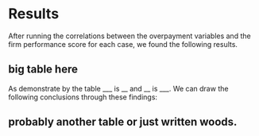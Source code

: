 # Results

After running the correlations between the overpayment variables and the firm performance score for each case, we found the following results.

## big table here

As demonstrate by the table ___ is __ and __ is ___.
We can draw the following conclusions through these findings:

## probably another table or just written woods.
